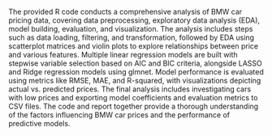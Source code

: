 The provided R code conducts a comprehensive analysis of BMW car pricing data, covering data preprocessing, exploratory data analysis (EDA), model building, evaluation, and visualization. The analysis includes steps such as data loading, filtering, and transformation, followed by EDA using scatterplot matrices and violin plots to explore relationships between price and various features. Multiple linear regression models are built with stepwise variable selection based on AIC and BIC criteria, alongside LASSO and Ridge regression models using glmnet. Model performance is evaluated using metrics like RMSE, MAE, and R-squared, with visualizations depicting actual vs. predicted prices. The final analysis includes investigating cars with low prices and exporting model coefficients and evaluation metrics to CSV files. The code and report together provide a thorough understanding of the factors influencing BMW car prices and the performance of predictive models.
